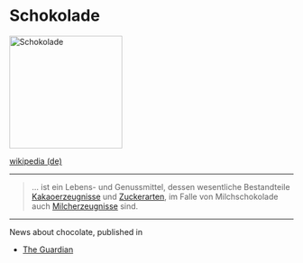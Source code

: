 # Schokolade

<img src="https://upload.wikimedia.org/wikipedia/commons/thumb/7/70/Chocolate_%28blue_background%29.jpg/800px-Chocolate_%28blue_background%29.jpg" height="200" alt="Schokolade">

[wikipedia (de)](https://de.wikipedia.org/wiki/Schokolade)

---

> ... ist ein Lebens- und Genussmittel, dessen wesentliche Bestandteile [Kakaoerzeugnisse](kakao.html) und [Zuckerarten](zucker.html), im Falle von Milchschokolade auch [Milcherzeugnisse](milch.html) sind.

---

News about chocolate, published in
* [The Guardian](https://www.theguardian.com/food/chocolate)
